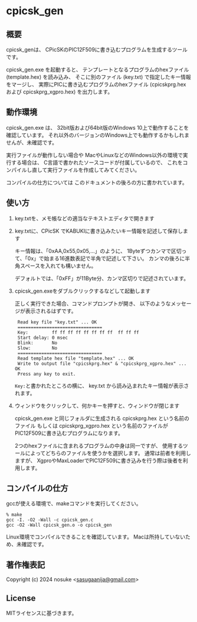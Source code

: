 # cpicsk_gen

## 概要

cpicsk_genは、
CPicSKのPIC12F509に書き込むプログラムを生成するツールです。

cpicsk_gen.exe を起動すると、
テンプレートとなるプログラムのhexファイル (template.hex) を読み込み、
そこに別のファイル (key.txt) で指定したキー情報をマージし、
実際にPICに書き込むプログラムのhexファイル (cpicskprg.hex
および cpicskprg_xgpro.hex) を出力します。

## 動作環境

cpicsk_gen.exe は、
32bit版および64bit版のWindows 10上で動作することを確認しています。
それ以外のバージョンのWindows上でも動作するかもしれませんが、未確認です。

実行ファイルが動作しない場合や
MacやLinuxなどのWindows以外の環境で実行する場合は、
C言語で書かれたソースコードが付属しているので、
これをコンパイルし直して実行ファイルを作成してみてください。

コンパイルの仕方については
このドキュメントの後ろの方に書かれています。


## 使い方

1. key.txtを、メモ帳などの適当なテキストエディタで開きます

2. key.txtに、CPicSK でKABUKIに書き込みたいキー情報を記述して保存します

      キー情報は、「0xAA,0x55,0x05,...」のように、
      1Byteずつカンマで区切って、「0x」で始まる16進数表記で半角で記述して下さい。
      カンマの後ろに半角スペースを入れても構いません。

      デフォルトでは、「0xFF」が11Byte分、カンマ区切りで記述されています。

3. cpicsk_gen.exeをダブルクリックするなどして起動します

      正しく実行できた場合、コマンドプロンプトが開き、
      以下のようなメッセージが表示されるはずです。

        Read key file "key.txt" ... OK
        ================================
        Key:         ff ff ff ff ff ff ff ff  ff ff ff
        Start delay: 0 msec
        Blink:       No
        Slow:        No
        ================================
        Read template hex file "template.hex" ... OK
        Write to output file "cpicskprg.hex" & "cpicskprg_xgpro.hex" ... OK
        Press any key to exit.

      `Key:`と書かれたところの横に、
      key.txt から読み込まれたキー情報が表示されます。

4. ウィンドウをクリックして、何かキーを押すと、ウィンドウが閉じます

      cpicsk_gen.exe と同じフォルダに生成される
      cpicskprg.hex という名前のファイル
      もしくは cpicskprg_xgpro.hex という名前のファイルが
      PIC12F509に書き込むプログラムになります。

      2つのhexファイルに含まれるプログラムの中身は同一ですが、
      使用するツールによってどちらのファイルを使うかを選択します。
      通常は前者を利用しますが、
      XgproやMaxLoaderでPIC12F509に書き込みを行う際は後者を利用します。


## コンパイルの仕方

gccが使える環境で、makeコマンドを実行してください。

    % make
    gcc -I. -O2 -Wall -c cpicsk_gen.c
    gcc -O2 -Wall cpicsk_gen.o -o cpicsk_gen

Linux環境でコンパイルできることを確認しています。
Macは所持していないため、未確認です。


## 著作権表記

Copyright (c) 2024 nosuke <<sasugaanija@gmail.com>>


## License

MITライセンスに基づきます。



